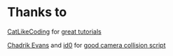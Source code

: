 # Thanks to
[CatLikeCoding](https://catlikecoding.com) for [great tutorials](https://catlikecoding.com/unity/tutorials/)

[Chadrik Evans](https://forum.unity.com/members/chadrickevans.795411/) and [id0](https://forum.unity.com/members/id0.157208/) for [good camera collision script](https://forum.unity.com/threads/complete-camera-collision-detection-third-person-games.347233/)